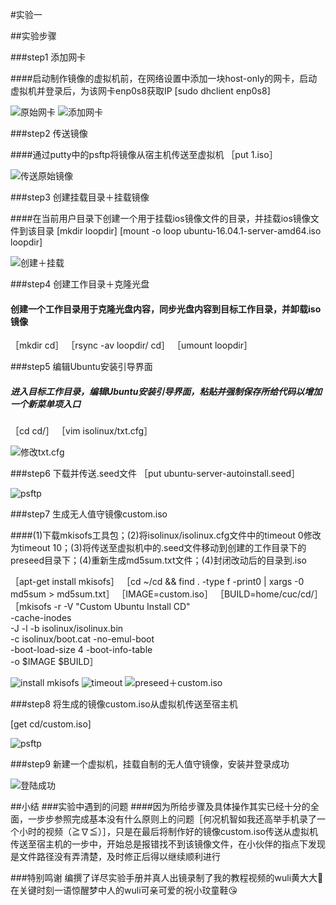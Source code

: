 #实验一

##实验步骤

###step1 添加网卡

####启动制作镜像的虚拟机前，在网络设置中添加一块host-only的网卡，启动虚拟机并登录后，为该网卡enp0s8获取IP
[sudo dhclient enp0s8]

![原始网卡](media/14887969699755/%E5%8E%9F%E5%A7%8B%E7%BD%91%E5%8D%A1.png)
![添加网卡](media/14887969699755/%E6%B7%BB%E5%8A%A0%E7%BD%91%E5%8D%A1.png)

###step2 传送镜像

####通过putty中的psftp将镜像从宿主机传送至虚拟机
［put 1.iso］

![传送原始镜像](media/14887969699755/%E4%BC%A0%E9%80%81%E5%8E%9F%E5%A7%8B%E9%95%9C%E5%83%8F.png)

###step3 创建挂载目录＋挂载镜像

####在当前用户目录下创建一个用于挂载ios镜像文件的目录，并挂载ios镜像文件到该目录
[mkdir loopdir]
[mount -o loop ubuntu-16.04.1-server-amd64.iso loopdir]

![创建＋挂载](media/14887969699755/%E5%88%9B%E5%BB%BA%EF%BC%8B%E6%8C%82%E8%BD%BD.png)

###step4  创建工作目录＋克隆光盘

#### 创建一个工作目录用于克隆光盘内容，同步光盘内容到目标工作目录，并卸载iso镜像
［mkdir cd］
［rsync -av loopdir/ cd］
［umount loopdir］

###step5  编辑Ubuntu安装引导界面

##### 进入目标工作目录，编辑Ubuntu安装引导界面，粘贴并强制保存所给代码以增加一个新菜单项入口
［cd cd/］
［vim isolinux/txt.cfg］

![修改txt.cfg](media/14887969699755/%E4%BF%AE%E6%94%B9txt.cfg.png)

###step6 下载并传送.seed文件
［put ubuntu-server-autoinstall.seed］

![psftp](media/14887969699755/psftp.png)

###step7 生成无人值守镜像custom.iso

####(1)下载mkisofs工具包；(2)将isolinux/isolinux.cfg文件中的timeout 0修改为timeout 10；(3)将传送至虚拟机中的.seed文件移动到创建的工作目录下的preseed目录下；(4)重新生成md5sum.txt文件；(4)封闭改动后的目录到.iso

［apt-get install  mkisofs］
［cd ~/cd && find . -type f -print0 | xargs -0 md5sum > md5sum.txt］
［IMAGE=custom.iso］
［BUILD=home/cuc/cd/］
［mkisofs -r -V "Custom Ubuntu Install CD" \
            -cache-inodes \
            -J -l -b isolinux/isolinux.bin \
            -c isolinux/boot.cat -no-emul-boot \
            -boot-load-size 4 -boot-info-table \
            -o $IMAGE $BUILD］
            

![install mkisofs](media/14887969699755/install%20mkisofs.png)
![timeout](media/14887969699755/timeout.png)
![preseed＋custom.iso](media/14887969699755/preseed%EF%BC%8Bcustom.iso.png)

###step8 将生成的镜像custom.iso从虚拟机传送至宿主机

[get cd/custom.iso]

![psftp](media/14887969699755/psftp.png)

###step9 新建一个虚拟机，挂载自制的无人值守镜像，安装并登录成功

![登陆成功](media/14887969699755/%E7%99%BB%E9%99%86%E6%88%90%E5%8A%9F.png)


##小结
###实验中遇到的问题
####因为所给步骤及具体操作其实已经十分的全面，一步步参照完成基本没有什么原则上的问题［何况机智如我还高举手机录了一个小时的视频（≧∇≦）］，只是在最后将制作好的镜像custom.iso传送从虚拟机传送至宿主机的一步中，开始总是报错找不到该镜像文件，在小伙伴的指点下发现是文件路径没有弄清楚，及时修正后得以继续顺利进行

###特别鸣谢
编撰了详尽实验手册并真人出镜录制了我的教程视频的wuli黄大大🌹
在关键时刻一语惊醒梦中人的wuli可亲可爱的祝小玟童鞋😘


